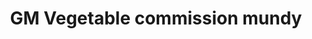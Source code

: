 ---
title: "GM Vegetable commission mundy"
url: /thalavadi/gm-vegetable-commission-mundy/
shop: greengrocer
---